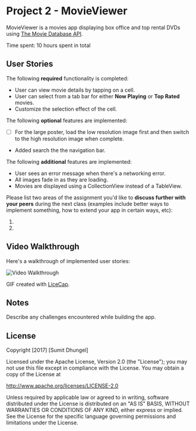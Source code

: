 # Project 2 - MovieViewer

MovieViewer is a movies app displaying box office and top rental DVDs using [The Movie Database API](http://docs.themoviedb.apiary.io/#).

Time spent: 10 hours spent in total

## User Stories

The following **required** functionality is completed:

- User can view movie details by tapping on a cell.
- User can select from a tab bar for either **Now Playing** or **Top Rated** movies.
- Customize the selection effect of the cell.

The following **optional** features are implemented:

- [ ] For the large poster, load the low resolution image first and then switch to the high resolution image when complete.
- Added search the the navigation bar.

The following **additional** features are implemented:

- User sees an error message when there's a networking error.
- All images fade in as they are loading.
- Movies are displayed using a CollectionView instead of a TableView.

Please list two areas of the assignment you'd like to **discuss further with your peers** during the next class (examples include better ways to implement something, how to extend your app in certain ways, etc):

1. 
2. 

## Video Walkthrough 

Here's a walkthrough of implemented user stories:

<img src='http://i.imgur.com/a/uqfq0' title='Video Walkthrough' width='' alt='Video Walkthrough' />

GIF created with [LiceCap](http://www.cockos.com/licecap/).

## Notes

Describe any challenges encountered while building the app.

## License

Copyright [2017] [Sumit Dhungel]

Licensed under the Apache License, Version 2.0 (the "License");
you may not use this file except in compliance with the License.
You may obtain a copy of the License at

http://www.apache.org/licenses/LICENSE-2.0

Unless required by applicable law or agreed to in writing, software
distributed under the License is distributed on an "AS IS" BASIS,
WITHOUT WARRANTIES OR CONDITIONS OF ANY KIND, either express or implied.
See the License for the specific language governing permissions and
limitations under the License.


